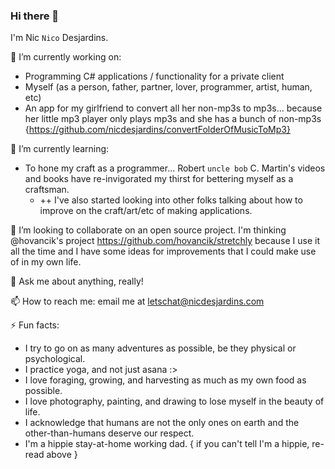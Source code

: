 ### Hi there 👋

I'm Nic `Nico` Desjardins.

🔭 I’m currently working on:
- Programming C# applications / functionality for a private client
- Myself (as a person, father, partner, lover, programmer, artist, human, etc)
- An app for my girlfriend to convert all her non-mp3s to mp3s... because her little mp3 player only plays mp3s and she has a bunch of non-mp3s {https://github.com/nicdesjardins/convertFolderOfMusicToMp3}

🌱 I’m currently learning:
- To hone my craft as a programmer... Robert `uncle bob` C. Martin's videos and books have re-invigorated my thirst for bettering myself as a craftsman.
  - ++ I've also started looking into other folks talking about how to improve on the craft/art/etc of making applications.

👯 I’m looking to collaborate on an open source project. I'm thinking @hovancik's project https://github.com/hovancik/stretchly because I use it all the time and I have some ideas for improvements that I could make use of in my own life.

💬 Ask me about anything, really!

📫 How to reach me: email me at letschat@nicdesjardins.com

⚡ Fun facts:
- I try to go on as many adventures as possible, be they physical or psychological.
- I practice yoga, and not just asana :>
- I love foraging, growing, and harvesting as much as my own food as possible.
- I love photography, painting, and drawing to lose myself in the beauty of life.
- I acknowledge that humans are not the only ones on earth and the other-than-humans deserve our respect.
- I'm a hippie stay-at-home working dad. { if you can't tell I'm a hippie, re-read above }

<!--
**nicdesjardins/nicdesjardins** is a ✨ _special_ ✨ repository because its `README.md` (this file) appears on your GitHub profile.

Here are some ideas to get you started:

- 🔭 I’m currently working on ...
- 🌱 I’m currently learning ...
- 👯 I’m looking to collaborate on ...
- 🤔 I’m looking for help with ...
- 💬 Ask me about ...
- 📫 How to reach me: ...
- 😄 Pronouns: ...
- ⚡ Fun fact: ...
-->
